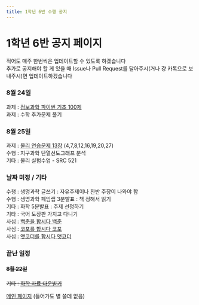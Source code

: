 ```yaml
---
title: 1학년 6반 수행 공지
---
```


# 1학년 6반 공지 페이지
적어도 매주 한번씩은 업데이트할 수 있도록 하겠습니다 \
추가로 공지해야 할 게 있을 때 Issue나 Pull Request를 달아주시(거나 걍 카톡으로 보내주시)면 업데이트하겠습니다

### 8월 24일
과제 : [정보과학 파이썬 기초 100제](http://koistudy.net/?mid=viewProblems&WORD=py&vw=10&SEARCH=0&SEARCH=0&SUBMIT=GO) \
과제 : 수학 추가문제 풀기

### 8월 25일
과제 : [물리 연습문제 13장](https://student.gs.hs.kr/student/score/noticeInfo.do?lectureNoticeNo=8507&lectureOpenNo=10832)  (4,7,8,12,16,19,20,27) \
수행 : 지구과학 단열선도그래프 분석 \
기타 : 물리 실험수업 - SRC 521

### 날짜 미정 / 기타
수행 : 생명과학 글쓰기 : 자유주제이나 찬반 주장이 나와야 함 \
수행 : 생명과학 페임랩 3분발표 : 책 정해서 읽기 \
기타 : 화학 5분발표 : 주제 선정하기 \
기타 : 국어 도장판 가지고 다니기 \
사심 : [백준을 합시다 백준](https://www.acmicpc.net/) \
사심 : [코포를 합시다 코포](https://codeforces.com/) \
사심 : [앳코더를 합시다 앳코더](https://atcoder.jp/)

### 끝난 일정

#### ~~8월 22일~~
~~기타 : [화학 자료 다운빋기](https://student.gs.hs.kr/student/score/noticeInfo.do?lectureNoticeNo=8511&lectureOpenNo=10848)~~

[메인 페이지](https://annyeong-one.github.io/ "유해 사이트 경고 : 해당 사이트는 유해성으로 -1회 신고된 웹사이트입니다. 들어갈 때 주의하십시오. - 국가정보원?") (들어가도 별 쓸데 없음)
